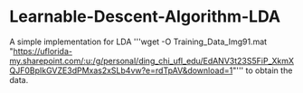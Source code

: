 # Learnable-Descent-Algorithm-LDA
A simple implementation for LDA
'''wget -O  Training_Data_Img91.mat "https://uflorida-my.sharepoint.com/:u:/g/personal/ding_chi_ufl_edu/EdANV3t23S5FiP_XkmXQJF0BpIkGVZE3dPMxas2xSLb4vw?e=rdTpAV&download=1"''' to obtain the data.
